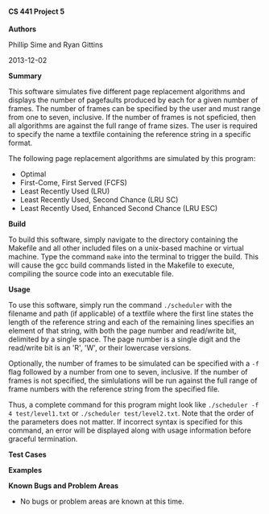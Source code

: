 #### CS 441 Project 5 ####

__Authors__

Phillip Sime and Ryan Gittins

2013-12-02

__Summary__

This software simulates five different page replacement algorithms and displays the number of pagefaults produced by each for a given number of frames.  The number of frames can be specified by the user and must range from one to seven, inclusive.  If the number of frames is not speficied, then all algorithms are against the full range of frame sizes.  The user is required to specify the name a textfile containing the reference string in a specific format.

The following page replacement algorithms are simulated by this program:

* Optimal
* First-Come, First Served (FCFS)
* Least Recently Used (LRU)
* Least Recently Used, Second Chance (LRU SC)
* Least Recently Used, Enhanced Second Chance (LRU ESC)

__Build__

To build this software, simply navigate to the directory containing the Makefile and all other included files on a unix-based machine or virtual machine. Type the command `make` into the terminal to trigger the build. This will cause the gcc build commands listed in the Makefile to execute, compiling the source code into an executable file.

__Usage__

To use this software, simply run the command `./scheduler` with the filename and path (if applicable) of a textfile where the first line states the length of the reference string and each of the remaining lines specifies an element of that string, with both the page number and read/write bit, delimited by a single space.  The page number is a single digit and the read/write bit is an 'R', 'W', or their lowercase versions.

Optionally, the number of frames to be simulated can be specified with a `-f` flag followed by a number from one to seven, inclusive.  If the number of frames is not specified, the simlulations will be run against the full range of frame numbers with the reference string from the specified file.

Thus, a complete command for this program might look like `./scheduler -f 4 test/level1.txt` or `./scheduler test/level2.txt`.  Note that the order of the parameters does not matter.  If incorrect syntax is specified for this command, an error will be displayed along with usage information before graceful termination.

__Test Cases__

__Examples__

__Known Bugs and Problem Areas__
* No bugs or problem areas are known at this time.
